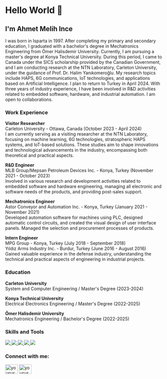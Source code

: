 # Hello World 👋

## I'm Ahmet Melih Ince

I was born in Isparta in 1997. After completing my primary and secondary education, I graduated with a bachelor's degree in Mechatronics Engineering from Ömer Halisdemir University. Currently, I am pursuing a master's degree at Konya Technical University. During this period, I came to Canada under the SICS scholarship provided by the Canadian Government, and I am conducting research at the NTN Laboratory, Carleton University, under the guidance of Prof. Dr. Halim Yanıkomeroğlu. My research topics include HAPS, 6G communications, IoT technologies, and applications based on Artificial Intelligence. I plan to return to Turkey in April 2024. With three years of industry experience, I have been involved in R&D activities related to embedded software, hardware, and industrial automation. I am open to collaborations.

### Work Experience

**Visitor Researcher**  
Carleton University - Ottawa, Canada (October 2023 - April 2024)  
I am currently serving as a visiting researcher at the NTN Laboratory, focusing on machine learning, 6G technologies, stratospheric HAPS systems, and IoT-based solutions. These studies aim to shape innovations and technological advancements in the industry, encompassing both theoretical and practical aspects.

**R&D Engineer**  
MLB Group/Mepsan Petroleum Devices Inc. - Konya, Turkey (November 2021 - October 2023)  
Involved in various research and development activities related to embedded software and hardware engineering, managing all electronic and software needs of the products, and providing post-sales support.

**Mechatronics Engineer**  
Astor Conveyor and Automation Inc. - Konya, Turkey (January 2021 - November 2021)  
Developed automation software for machines using PLC, designed automatic control circuits, and created the visual design of user interface panels. Managed the selection and procurement processes of products.

**Intern Engineer**  
MPG Group - Konya, Turkey (July 2018 - September 2018)  
Yıldız Arms Industry Inc. - Burdur, Turkey (June 2016 - August 2016)  
Gained valuable experience in the defense industry, understanding the technical and practical aspects of engineering in industrial projects.

### Education

**Carleton University**  
System and Computer Engineering / Master's Degree (2023-2024)

**Konya Technical University**  
Electrical Electronics Engineering / Master's Degree (2022-2025)

**Ömer Halisdemir University**  
Mechatronics Engineering / Bachelor's Degree (2022-2025)

### Skills and Tools
<p align="left"> 
  <a href="https://www.cprogramming.com/" target="_blank"> <img src="https://img.icons8.com/color/48/000000/c-programming.png"/> </a> 
  <a href="https://www.w3schools.com/cpp/" target="_blank"> <img src="https://img.icons8.com/color/48/000000/c-plus-plus-logo.png"/> </a> 
  <a href="https://www.java.com" target="_blank"> <img src="https://img.icons8.com/color/48/000000/java-coffee-cup-logo.png"/> </a> 
  <a href="https://www.python.org" target="_blank"> <img src="https://img.icons8.com/color/48/000000/python.png"/> </a> 
  <a href="https://www.linux.org/" target="_blank"> <img src="https://img.icons8.com/color/48/000000/linux.png"/> </a> 

</p>

### Connect with me:
<p align="left">
  <a href="https://linkedin.com/in/melihince" target="blank"><img align="center" src="https://cdn.jsdelivr.net/npm/simple-icons@v3/icons/linkedin.svg" alt="yourusername" height="30" width="40" /></a>
  <a href="https://medium.com/@melihince" target="blank"><img align="center" src="https://cdn.jsdelivr.net/npm/simple-icons@v3/icons/medium.svg" alt="yourusername" height="30" width="40" /></a>
</p>
